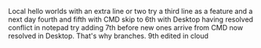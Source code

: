 Local hello worlds
with an extra line
or two
try a third line as a feature
and a next day fourth 
and fifth with CMD
skip to 6th with Desktop
having resolved conflict in notepad
try adding 7th before new ones arrive from CMD
now resolved in Desktop. That's why branches.
9th edited in cloud
